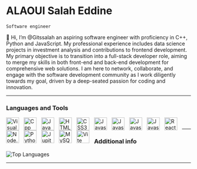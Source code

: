 # ALAOUI Salah Eddine
``Software engineer``

👋 Hi, I’m @Gitssalah an aspiring software engineer with proficiency in C++, Python and JavaScript. My professional experience includes data science projects in investment analysis and contributions to frontend development. My primary objective is to transition into a full-stack developer role, aiming to merge my skills in both front-end and back-end development for comprehensive web solutions. I am here to network, collaborate, and engage with the software development community as I work diligently towards my goal, driven by a deep-seated passion for coding and innovation.

---
### Languages and Tools
<img align="left" alt="Visual Studio Code" width="35px" src="https://cdn.jsdelivr.net/gh/devicons/devicon/icons/vscode/vscode-original.svg" style="padding-right:10px;" />
<img align="left" alt="Cpp" width="35px" src="https://cdn.jsdelivr.net/gh/devicons/devicon/icons/cplusplus/cplusplus-plain.svg" style="padding-right:10px;"/>
<img align="left" alt="Java" width="35px" src="https://cdn.jsdelivr.net/gh/devicons/devicon/icons/java/java-original.svg" style="padding-right:10px;"/>
<img align="left" alt="HTML5" width="35px" src="https://cdn.jsdelivr.net/gh/devicons/devicon/icons/html5/html5-original.svg" style="padding-right:10px;" />
<img align="left" alt="CSS3" width="35px" src="https://cdn.jsdelivr.net/gh/devicons/devicon/icons/css3/css3-original.svg" style="padding-right:10px;" />
<img align="left" alt="Javascript" width="35px" src="https://cdn.jsdelivr.net/gh/devicons/devicon/icons/javascript/javascript-original.svg" style="padding-right:10px;"/>
<img align="left" alt="Javascript" width="35px" src="https://cdn.jsdelivr.net/gh/devicons/devicon@latest/icons/typescript/typescript-plain.svg" style="padding-right:10px;"/>
<img align="left" alt="Javascript" width="35px"  src="https://cdn.jsdelivr.net/gh/devicons/devicon@latest/icons/spring/spring-original.svg" style="padding-right:10px;" />
<img align="left" alt="Javascript" width="35px" src="https://cdn.jsdelivr.net/gh/devicons/devicon@latest/icons/vuejs/vuejs-original.svg" style="padding-right:10px;" />
<img align="left" alt="React" width="35px" src="https://cdn.jsdelivr.net/gh/devicons/devicon/icons/react/react-original.svg" style="padding-right:10px;" />
<img align="left" alt="Node.js" width="35px" src="https://cdn.jsdelivr.net/gh/devicons/devicon/icons/nodejs/nodejs-original.svg" style="padding-right:10px;" />
<img align="left" alt="Python" width="35px" src="https://cdn.jsdelivr.net/gh/devicons/devicon/icons/python/python-original.svg" style="padding-right:10px;"/>
<img align="left" alt="Jupiter" width="35px" src="https://cdn.jsdelivr.net/gh/devicons/devicon/icons/jupyter/jupyter-original.svg" style="padding-right:10px;" />
<img align="left" alt="MySQL" width="35px" src="https://cdn.jsdelivr.net/gh/devicons/devicon/icons/mysql/mysql-original.svg" style="padding-right:10px;" />
<img  align="left" alt="Vite"  width="35px" src="https://cdn.jsdelivr.net/gh/devicons/devicon@latest/icons/vitejs/vitejs-original.svg" style="padding-right:10px;" />
          
<br />


---
### Additional  info
<div>
  <img src="https://github-readme-stats.vercel.app/api/top-langs/?username=Gitssalah&theme=dark&hide_border=false&include_all_commits=false&count_private=false&layout=compact" alt="Top Languages" />

---

          
          
          
          

